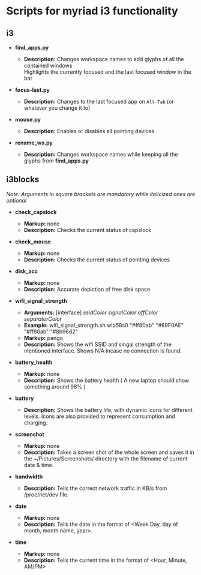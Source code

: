 # Scripts for myriad i3 functionality

## i3

- **find\_apps.py**  
	- **Description:** Changes workspace names to add glyphs of all the contained windows  
Highlights the currently focused and the last focused window in the bar

- **focus-last.py**  
	- **Description:** Changes to the last focused app on `Alt-Tab` (or whatever you change it to)

- **mouse.py**  
	- **Description:** Enables or disables all pointing devices 

- **rename\_ws.py**  
	- **Description:** Changes workspace names while keeping all the glyphs from **find\_apps.py**

## i3blocks
*Note: Arguments in square brackets are mandatory while italicized ones are optional*

- **check\_capslock**  
	- **Markup:** none
	- **Description:** Checks the current status of capslock

- **check\_mouse**  
	- **Markup:** none
	- **Description:** Checks the current status of pointing devices

- **disk\_acc**  
	- **Markup:** none
	- **Description:** Accurate depiction of free disk space

- **wifi\_signal\_strength**
	- **Arguments:** [interface] *ssidColor* *signalColor* *offColor* *separatorColor*  
	- **Example:** wifi_signal_strength.sh wlp58s0 "#ff80ab" "#69F0AE" "#ff80ab" "#8b96d2"
	- **Markup:** pango
	- **Description:** Shows the wifi SSID and singal strength of the mentioned interface. Shows N/A incase no connection is found.

- **battery\_health** 
	- **Markup:** none
	- **Description:** Shows the battery health ( A new laptop should show something around 98% )

- **battery**  
	- **Description:** Shows the battery life, with dynamic icons for different levels. Icons are also provided to represent consumption and charging.

- **screenshot**  
	- **Markup:** none
	- **Description:** Takes a screen shot of the whole screen and saves it in the ~/Pictures/Screenshots/ directory with the filename of current date & time.

- **bandwidth**  
	- **Description:** Tells the correct network traffic in KB/s from /proc/net/dev file.

- **date**  
	- **Markup:** none
	- **Description:** Tells the date in the format of <Week Day, day of month, month name, year>.

- **time**  
	- **Markup:** none
	- **Description:** Tells the current time in the format of <Hour, Minute, AM/PM>
